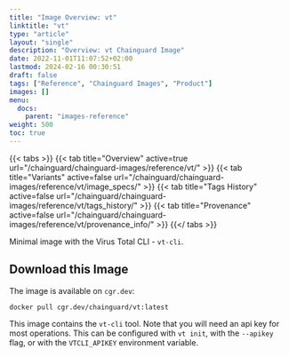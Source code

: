 ```yaml
---
title: "Image Overview: vt"
linktitle: "vt"
type: "article"
layout: "single"
description: "Overview: vt Chainguard Image"
date: 2022-11-01T11:07:52+02:00
lastmod: 2024-02-16 00:30:51
draft: false
tags: ["Reference", "Chainguard Images", "Product"]
images: []
menu: 
  docs: 
    parent: "images-reference"
weight: 500
toc: true
---
```


{{< tabs >}}
{{< tab title="Overview" active=true url="/chainguard/chainguard-images/reference/vt/" >}}
{{< tab title="Variants" active=false url="/chainguard/chainguard-images/reference/vt/image_specs/" >}}
{{< tab title="Tags History" active=false url="/chainguard/chainguard-images/reference/vt/tags_history/" >}}
{{< tab title="Provenance" active=false url="/chainguard/chainguard-images/reference/vt/provenance_info/" >}}
{{</ tabs >}}



<!--overview:start-->
Minimal image with the Virus Total CLI - `vt-cli`.
<!--overview:end-->

<!--getting:start-->
## Download this Image
The image is available on `cgr.dev`:

```
docker pull cgr.dev/chainguard/vt:latest
```
<!--getting:end-->

<!--body:start-->
This image contains the `vt-cli` tool.
Note that you will need an api key for most operations.
This can be configured with `vt init`, with the `--apikey` flag, or with the `VTCLI_APIKEY` environment variable.
<!--body:end-->

